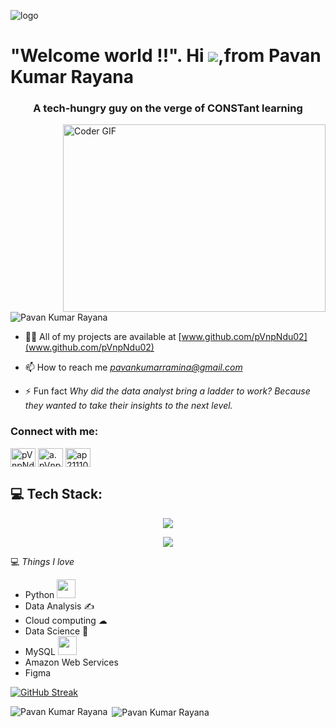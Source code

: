 
![logo](https://user-images.githubusercontent.com/10498744/210012254-234538ff-d198-48aa-8964-37e6fd45d227.gif)

#         "Welcome world !!". Hi ![](https://user-images.githubusercontent.com/18350557/176309783-0785949b-9127-417c-8b55-ab5a4333674e.gif),from Pavan Kumar Rayana
  
<h3 align="center">A tech-hungry guy on the verge of CONSTant learning</h3>
<img align="right" src="https://cdn.dribbble.com/users/2131993/screenshots/4948736/thoughtworks-gif_dribbble.gif" alt="Coder GIF" width="420" height="300">

<p align="left"> <img src="https://komarev.com/ghpvc/?username=pVnpNdu02&label=Profile%20views&color=0e75b6&style=flat" alt="Pavan Kumar Rayana" /> </p>

- 👨‍💻 All of my projects are available at [www.github.com/pVnpNdu02](www.github.com/pVnpNdu02)

- 📫 How to reach me *pavankumarramina@gmail.com* 

- ⚡ Fun fact *Why did the data analyst bring a ladder to work? Because they wanted to take their insights to the next level.*

<h3 align="left">Connect with me:</h3>
<p align="left">
<a href="https://www.linkedin.com/in/pavankumar-ramina-32aba31a0/" target="blank"><img align="center" src="https://raw.githubusercontent.com/rahuldkjain/github-profile-readme-generator/master/src/images/icons/Social/linked-in-alt.svg" alt="pVnpNdu02" height="30" width="40" /></a>
<a href="https://instagram.com/pavanrayana_" target="blank"><img align="center" src="https://raw.githubusercontent.com/rahuldkjain/github-profile-readme-generator/master/src/images/icons/Social/instagram.svg" alt="a.pVnpNdu02.ak" height="30" width="40" /></a>
<a href="https://www.hackerrank.com/ap21110011179" target="blank"><img align="center" src="https://raw.githubusercontent.com/rahuldkjain/github-profile-readme-generator/master/src/images/icons/Social/hackerrank.svg" alt="ap21110011179" height="30" width="40" /></a>
</p>

<h2 align="left">💻 Tech Stack:</h2>
<p align="center">
  <a href="https://rupali-codes.netlify.app">
    <img src="https://skillicons.dev/icons?i=c,mysql,python,mongodb,express,react,nodejs," />
  </a>
</p>
<p align="center">
  <a href="https://rupali-codes.netlify.app">
    <img src="https://skillicons.dev/icons?i=html,css,javascript,git,github,msword" />
  </a>
</p>
  
💻 *Things I love*
- Python <img src="https://media.giphy.com/media/WUlplcMpOCEmTGBtBW/giphy.gif" width="30"> 
- Data Analysis ✍
- Cloud computing ☁
- Data Science 😬
- MySQL <img src="https://user-images.githubusercontent.com/11978772/40430854-46e62868-5e63-11e8-9fac-920ee4ef5237.png" width="30">
- Amazon Web Services
- Figma 

[![GitHub Streak](https://streak-stats.demolab.com?user=pVnpNdu02&theme=Yellow&border_radius=30&date_format=j%20M%5B%20Y%5D&card_width=500)](https://git.io/streak-stats)


<p><img align="left" src="https://github-readme-stats.vercel.app/api/top-langs?username=pVnpNdu02&show_icons=true&locale=en&layout=compact" alt="Pavan Kumar Rayana" /></p>

<p>&nbsp;<img align="center" src="https://github-readme-stats.vercel.app/api?username=pVnpNdu02&show_icons=true&locale=en" alt="Pavan Kumar Rayana" /></p>

